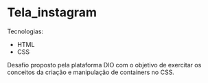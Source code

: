 # Tela_instagram
Tecnologias: 
- HTML
- CSS


Desafio proposto pela plataforma DIO com o objetivo de exercitar os conceitos da criação e manipulação de containers no CSS.
